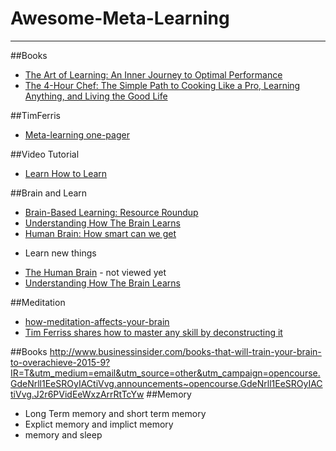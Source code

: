 # Awesome-Meta-Learning


---

##Books
+ [The Art of Learning: An Inner Journey to Optimal Performance](http://www.amazon.com/The-Art-Learning-Journey-Performance/dp/0743277465)
+ [The 4-Hour Chef: The Simple Path to Cooking Like a Pro, Learning Anything, and Living the Good Life](http://www.amazon.com/gp/product/0547884591/ref=pd_lpo_sbs_dp_ss_2?pf_rd_p=1944687502&pf_rd_s=lpo-top-stripe-1&pf_rd_t=201&pf_rd_i=0743277465&pf_rd_m=ATVPDKIKX0DER&pf_rd_r=1AVC67DBJ4BQ5YW1SNB6)


##TimFerris
- [Meta-learning one-pager](https://www.flickr.com/photos/88406240@N05/10475165325/in/photolist-gXDXGH-fLcxNV-fLu9Ao-fKqwTd-fJCCXb-fJCCtf-fJm5K2-fJm8Bz-fGKsDz-fExEZT-fEkuUp-fE5gh4-fEjk6m-fqeeuv-f1FXJu-f1rDyg-em1X65-ekkrc1-e3gAcr-gvcW4a-gfLYoJ-fXu4CQ-fXunMH-fPCMao-fMWn8A-fLu9y3-fK8VTx-fK8Wwp-fKqw2o-fK8VFc-fJm5ng-fJCCs3-fJCDKw-fJm6mx-fJm5En-fH34A1-fH33v7-fH34Nm-fGKtZZ-fGKthp-fGc4C1-fFeqkX-fFumFw-fF9QuY-fExd8r-fEmufY-fDhsaF-fCV9Mm-funwyv-fpiyYZ-fpxPtU?utm_content=buffer379cf&utm_source=buffer&utm_medium=twitter&utm_campaign=Buffer)

##Video Tutorial
- [Learn How to Learn](https://www.coursera.org/learn/learning-how-to-learn)



##Brain and Learn
- [Brain-Based Learning: Resource Roundup](http://www.edutopia.org/article/brain-based-learning-resources)
- [Understanding How The Brain Learns](http://www.parentcenterhub.org/repository/brain101/)
- [Human Brain: How smart can we get](https://www.youtube.com/watch?v=GxPWAw9nemU) 
 + Learn new things
 - [The Human Brain](https://www.youtube.com/watch?v=q_5myLhhzwE) - not viewed yet
 - [Understanding How The Brain Learns](http://www.parentcenterhub.org/repository/brain101/)

 ##Meditation
 - [how-meditation-affects-your-brain](https://blog.bufferapp.com/how-meditation-affects-your-brain)
 - [Tim Ferriss shares how to master any skill by deconstructing it](https://www.youtube.com/watch?t=484&v=DSq9uGs_z0E)


 ##Books
 http://www.businessinsider.com/books-that-will-train-your-brain-to-overachieve-2015-9?IR=T&utm_medium=email&utm_source=other&utm_campaign=opencourse.GdeNrll1EeSROyIACtiVvg.announcements~opencourse.GdeNrll1EeSROyIACtiVvg.J2r6PVidEeWxzArrRtTcYw
 ##Memory
 - Long Term memory and short term memory
 - Explict memory and implict memory
 - memory and sleep

